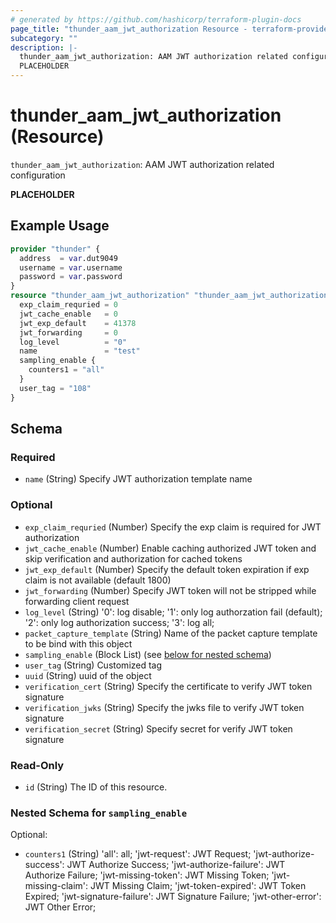 ```yaml
---
# generated by https://github.com/hashicorp/terraform-plugin-docs
page_title: "thunder_aam_jwt_authorization Resource - terraform-provider-thunder"
subcategory: ""
description: |-
  thunder_aam_jwt_authorization: AAM JWT authorization related configuration
  PLACEHOLDER
---
```


# thunder_aam_jwt_authorization (Resource)

`thunder_aam_jwt_authorization`: AAM JWT authorization related configuration

__PLACEHOLDER__

## Example Usage

```terraform
provider "thunder" {
  address  = var.dut9049
  username = var.username
  password = var.password
}
resource "thunder_aam_jwt_authorization" "thunder_aam_jwt_authorization" {
  exp_claim_requried = 0
  jwt_cache_enable   = 0
  jwt_exp_default    = 41378
  jwt_forwarding     = 0
  log_level          = "0"
  name               = "test"
  sampling_enable {
    counters1 = "all"
  }
  user_tag = "108"
}
```

<!-- schema generated by tfplugindocs -->
## Schema

### Required

- `name` (String) Specify JWT authorization template name

### Optional

- `exp_claim_requried` (Number) Specify the exp claim is required for JWT authorization
- `jwt_cache_enable` (Number) Enable caching authorized JWT token and skip verification and authorization for cached tokens
- `jwt_exp_default` (Number) Specify the default token expiration if exp claim is not available (default 1800)
- `jwt_forwarding` (Number) Specify JWT token will not be stripped while forwarding client request
- `log_level` (String) '0': log disable; '1': only log authorzation fail (default); '2': only log authorization success; '3': log all;
- `packet_capture_template` (String) Name of the packet capture template to be bind with this object
- `sampling_enable` (Block List) (see [below for nested schema](#nestedblock--sampling_enable))
- `user_tag` (String) Customized tag
- `uuid` (String) uuid of the object
- `verification_cert` (String) Specify the certificate to verify JWT token signature
- `verification_jwks` (String) Specify the jwks file to verify JWT token signature
- `verification_secret` (String) Specify secret for verify JWT token signature

### Read-Only

- `id` (String) The ID of this resource.

<a id="nestedblock--sampling_enable"></a>
### Nested Schema for `sampling_enable`

Optional:

- `counters1` (String) 'all': all; 'jwt-request': JWT Request; 'jwt-authorize-success': JWT Authorize Success; 'jwt-authorize-failure': JWT Authorize Failure; 'jwt-missing-token': JWT Missing Token; 'jwt-missing-claim': JWT Missing Claim; 'jwt-token-expired': JWT Token Expired; 'jwt-signature-failure': JWT Signature Failure; 'jwt-other-error': JWT Other Error;


